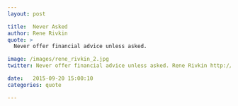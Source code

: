 ```yaml
---
layout: post

title:  Never Asked
author: Rene Rivkin
quote: >
  Never offer financial advice unless asked.

image: /images/rene_rivkin_2.jpg
twitter: Never offer financial advice unless asked. Rene Rivkin http://quotes.stockflare.com/

date:   2015-09-20 15:00:10
categories: quote

---
```


